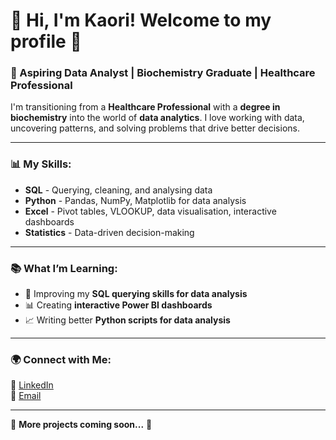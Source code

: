 # 👋 Hi, I'm Kaori! Welcome to my profile 🌻
### 🚀 Aspiring Data Analyst | Biochemistry Graduate | Healthcare Professional

I'm transitioning from a **Healthcare Professional** with a **degree in biochemistry** into the world of **data analytics**. 
I love working with data, uncovering patterns, and solving problems that drive better decisions.

---

### 📊 My Skills:
- **SQL** - Querying, cleaning, and analysing data
- **Python** - Pandas, NumPy, Matplotlib for data analysis
- **Excel** - Pivot tables, VLOOKUP, data visualisation, interactive dashboards
- **Statistics** - Data-driven decision-making

---

### 📚 What I’m Learning:
- 🌱 Improving my **SQL querying skills for data analysis**
- 📊 Creating **interactive Power BI dashboards**
- 📈 Writing better **Python scripts for data analysis**
---

### 🌍 Connect with Me:
🔗 [LinkedIn](www.linkedin.com/in/kaori-ikarashi)  
📧 [Email](kaori.ikarashi07@gmail.com)  

---

👾 **More projects coming soon...** 👾


<!--
**Kaori61/Kaori61** is a ✨ _special_ ✨ repository because its `README.md` (this file) appears on your GitHub profile.

Here are some ideas to get you started:

- 🔭 I’m currently working on ...
- 🌱 I’m currently learning ...
- 👯 I’m looking to collaborate on ...
- 🤔 I’m looking for help with ...
- 💬 Ask me about ...
- 📫 How to reach me: ...
- 😄 Pronouns: ...
- ⚡ Fun fact: ...
-->

